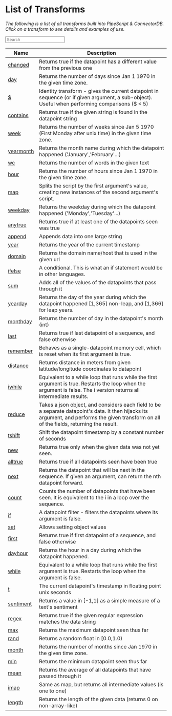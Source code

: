 # List of Transforms

*The following is a list of all transforms built into PipeScript & ConnectorDB. Click on a transform to see details and examples of use.*

<div id="searchable"><input class="search search-query form-control" type="text" placeholder="Search"><br><table class="table table-striped table-bordered" id="ftable"><thead><tr><th>Name</th><th>Description</th></tr></thead><tbody class="list"><tr><td class='fname'><a href='./changed.html'>changed</a></td><td class='fdesc'>Returns true if the datapoint has a different value from the previous one</td></tr><tr><td class='fname'><a href='./day.html'>day</a></td><td class='fdesc'>Returns the number of days since Jan 1 1970 in the given time zone.</td></tr><tr><td class='fname'><a href='./$.html'>$</a></td><td class='fdesc'>Identity transform - gives the current datapoint in sequence (or if given argument, a sub-object). Useful when performing comparisons ($ < 5)</td></tr><tr><td class='fname'><a href='./contains.html'>contains</a></td><td class='fdesc'>Returns true if the given string is found in the datapoint string</td></tr><tr><td class='fname'><a href='./week.html'>week</a></td><td class='fdesc'>Returns the number of weeks since Jan 5 1970 (First Monday after unix time) in the given time zone.</td></tr><tr><td class='fname'><a href='./yearmonth.html'>yearmonth</a></td><td class='fdesc'>Returns the month name during which the datapoint happened ('January','February'...)</td></tr><tr><td class='fname'><a href='./wc.html'>wc</a></td><td class='fdesc'>Returns the number of words in the given text</td></tr><tr><td class='fname'><a href='./hour.html'>hour</a></td><td class='fdesc'>Returns the number of hours since Jan 1 1970 in the given time zone.</td></tr><tr><td class='fname'><a href='./map.html'>map</a></td><td class='fdesc'>Splits the script by the first argument's value, creating new instances of the second argument's script.</td></tr><tr><td class='fname'><a href='./weekday.html'>weekday</a></td><td class='fdesc'>Returns the weekday during which the datapoint happened ('Monday','Tuesday'...)</td></tr><tr><td class='fname'><a href='./anytrue.html'>anytrue</a></td><td class='fdesc'>Returns true if at least one of the datapoints seen was true</td></tr><tr><td class='fname'><a href='./append.html'>append</a></td><td class='fdesc'>Appends data into one large string</td></tr><tr><td class='fname'><a href='./year.html'>year</a></td><td class='fdesc'>Returns the year of the current timestamp</td></tr><tr><td class='fname'><a href='./domain.html'>domain</a></td><td class='fdesc'>Returns the domain name/host that is used in the given url</td></tr><tr><td class='fname'><a href='./ifelse.html'>ifelse</a></td><td class='fdesc'>A conditional. This is what an if statement would be in other languages.</td></tr><tr><td class='fname'><a href='./sum.html'>sum</a></td><td class='fdesc'>Adds all of the values of the datapoints that pass through it</td></tr><tr><td class='fname'><a href='./yearday.html'>yearday</a></td><td class='fdesc'>Returns the day of the year during which the datapoint happened [1,365] non-leap, and [1,366] for leap years.</td></tr><tr><td class='fname'><a href='./monthday.html'>monthday</a></td><td class='fdesc'>Returns the number of day in the datapoint's month (int)</td></tr><tr><td class='fname'><a href='./last.html'>last</a></td><td class='fdesc'>Returns true if last datapoint of a sequence, and false otherwise</td></tr><tr><td class='fname'><a href='./remember.html'>remember</a></td><td class='fdesc'>Behaves as a single-datapoint memory cell, which is reset when its first argument is true.</td></tr><tr><td class='fname'><a href='./distance.html'>distance</a></td><td class='fdesc'>Returns distance in meters from given latitude/longitude coordinates to datapoint</td></tr><tr><td class='fname'><a href='./iwhile.html'>iwhile</a></td><td class='fdesc'>Equivalent to a while loop that runs while the first argument is true. Restarts the loop when the argument is false. The i version returns all intermediate results.</td></tr><tr><td class='fname'><a href='./reduce.html'>reduce</a></td><td class='fdesc'>Takes a json object, and considers each field to be a separate datapoint's data.
It then hijacks its argument, and performs the given transform on all of the fields, returning the result.</td></tr><tr><td class='fname'><a href='./tshift.html'>tshift</a></td><td class='fdesc'>Shift the datapoint timestamp by a constant number of seconds</td></tr><tr><td class='fname'><a href='./new.html'>new</a></td><td class='fdesc'>Returns true only when the given data was not yet seen.</td></tr><tr><td class='fname'><a href='./alltrue.html'>alltrue</a></td><td class='fdesc'>Returns true if all datapoints seen have been true</td></tr><tr><td class='fname'><a href='./next.html'>next</a></td><td class='fdesc'>Returns the datapoint that will be next in the sequence. If given an argument, can return the nth datapoint forward.</td></tr><tr><td class='fname'><a href='./count.html'>count</a></td><td class='fdesc'>Counts the number of datapoints that have been seen. It is equivalent to the i in a loop over the sequence.</td></tr><tr><td class='fname'><a href='./if.html'>if</a></td><td class='fdesc'>A datapoint filter - filters the datapoints where its argument is false.</td></tr><tr><td class='fname'><a href='./set.html'>set</a></td><td class='fdesc'>Allows setting object values</td></tr><tr><td class='fname'><a href='./first.html'>first</a></td><td class='fdesc'>Returns true if first datapoint of a sequence, and false otherwise</td></tr><tr><td class='fname'><a href='./dayhour.html'>dayhour</a></td><td class='fdesc'>Returns the hour in a day during which the datapoint happened.</td></tr><tr><td class='fname'><a href='./while.html'>while</a></td><td class='fdesc'>Equivalent to a while loop that runs while the first argument is true. Restarts the loop when the argument is false.</td></tr><tr><td class='fname'><a href='./t.html'>t</a></td><td class='fdesc'>The current datapoint's timestamp in floating point unix seconds</td></tr><tr><td class='fname'><a href='./sentiment.html'>sentiment</a></td><td class='fdesc'>Returns a value in [-1,1] as a simple measure of a text's sentiment</td></tr><tr><td class='fname'><a href='./regex.html'>regex</a></td><td class='fdesc'>Returns true if the given regular expression matches the data string</td></tr><tr><td class='fname'><a href='./max.html'>max</a></td><td class='fdesc'>Returns the maximum datapoint seen thus far</td></tr><tr><td class='fname'><a href='./rand.html'>rand</a></td><td class='fdesc'>Returns a random float in [0.0,1.0)</td></tr><tr><td class='fname'><a href='./month.html'>month</a></td><td class='fdesc'>Returns the number of months since Jan 1970 in the given time zone.</td></tr><tr><td class='fname'><a href='./min.html'>min</a></td><td class='fdesc'>Returns the minimum datapoint seen thus far</td></tr><tr><td class='fname'><a href='./mean.html'>mean</a></td><td class='fdesc'>Returns the average of all datapoints that have passed through it</td></tr><tr><td class='fname'><a href='./imap.html'>imap</a></td><td class='fdesc'>Same as map, but returns all intermediate values (is one to one)</td></tr><tr><td class='fname'><a href='./length.html'>length</a></td><td class='fdesc'>Returns the length of the given data (returns 0 on non-array-like)</td></tr></tbody></table></div><script type="text/javascript" src="/assets/js/list.min.js"></script><script>var flist = new List("searchable",{valueNames:["fname","fdesc"]});</script>

